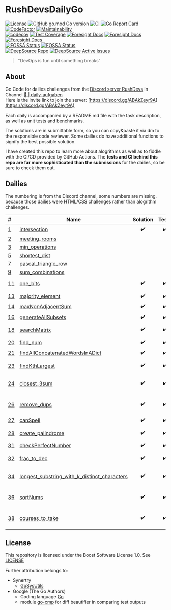 # RushDevsDailyGo

<!-- [![Go Reference](https://pkg.go.dev/badge/github.com/Synertry/RushDevsDailyGo.svg)](https://pkg.go.dev/github.com/Synertry/RushDevsDailyGo) -->
[![License](https://img.shields.io/badge/License-Boost_1.0-lightblue.svg)](https://www.boost.org/LICENSE_1_0.txt)
![GitHub go.mod Go version](https://img.shields.io/github/go-mod/go-version/Synertry/RushDevsDailyGo?logo=Go)
[![CI](https://github.com/Synertry/RushDevsDailyGo/actions/workflows/ci.yaml/badge.svg?branch=staging)](https://github.com/Synertry/RushDevsDailyGo/actions/workflows/ci.yaml?query=branch%3Astaging)
[![Go Report Card](https://goreportcard.com/badge/github.com/Synertry/RushDevsDailyGo)](https://goreportcard.com/report/github.com/Synertry/RushDevsDailyGo)
[![CodeFactor](https://www.codefactor.io/repository/github/synertry/rushdevsdailygo/badge)](https://www.codefactor.io/repository/github/synertry/rushdevsdailygo)
[![Maintainability](https://api.codeclimate.com/v1/badges/919b7d29e66bf0d364e3/maintainability)](https://codeclimate.com/github/Synertry/RushDevsDailyGo/maintainability)
<br>
[![codecov](https://codecov.io/gh/Synertry/RushDevsDailyGo/branch/staging/graph/badge.svg?token=YGEVWAPDKZ)](https://codecov.io/gh/Synertry/RushDevsDailyGo)
[![Test Coverage](https://api.codeclimate.com/v1/badges/919b7d29e66bf0d364e3/test_coverage)](https://codeclimate.com/github/Synertry/RushDevsDailyGo/test_coverage)
[![Foresight Docs](https://api-public.service.runforesight.com/api/v1/badge/test?repoId=7d9a782d-7215-4997-9df1-d39234974056)](https://docs.runforesight.com/)
[![Foresight Docs](https://api-public.service.runforesight.com/api/v1/badge/success?repoId=7d9a782d-7215-4997-9df1-d39234974056)](https://docs.runforesight.com/)
[![Foresight Docs](https://api-public.service.runforesight.com/api/v1/badge/utilization?repoId=7d9a782d-7215-4997-9df1-d39234974056)](https://docs.runforesight.com/)
<br>
[![FOSSA Status](https://app.fossa.com/api/projects/git%2Bgithub.com%2FSynertry%2FRushDevsDailyGo.svg?type=small)](https://app.fossa.com/projects/git%2Bgithub.com%2FSynertry%2FRushDevsDailyGo?ref=badge_small)
[![FOSSA Status](https://app.fossa.com/api/projects/git%2Bgithub.com%2FSynertry%2FRushDevsDailyGo.svg?type=shield)](https://app.fossa.com/projects/git%2Bgithub.com%2FSynertry%2FRushDevsDailyGo?ref=badge_shield)
<br>
[![DeepSource Repo](https://static.deepsource.io/deepsource-badge-light-mini.svg)](https://deepsource.io/gh/Synertry/RushDevsDailyGo)
[![DeepSource Active Issues](https://deepsource.io/gh/Synertry/RushDevsDailyGo.svg/?label=active+issues&show_trend=true&token=A5DevG3b4Ave2H8Cu6tliGkF)](https://deepsource.io/gh/Synertry/RushDevsDailyGo/?ref=repository-badge)

> "DevOps is fun until something breaks"

## About

Go Code for dailies challenges from the [Discord server RushDevs](https://discord.gg/ABAkZeyr9A) in Channel [🧠 | daily-aufgaben](https://discord.com/channels/943265457727766608/1018218760089378828)<br>
Here is the invite link to join the server:
[https://discord.gg/ABAkZeyr9A](https://discord.gg/ABAkZeyr9A)

Each daily is accompanied by a README.md file with the task description, as well as unit tests and benchmarks.

The solutions are in submittable form, so you can copy&paste it via dm to the responsible code reviewer.
Some dailies do have additional functions to signify the best possible solution.

I have created this repo to learn more about alogrithms as well as to fiddle with the CI/CD provided by GitHub Actions.
The **tests and CI behind this repo are far more sophisticated than the submissions** for the dailies, so be sure to check them out.

## Dailies

The numbering is from the Discord channel, some numbers are missing, because those dailies were HTML/CSS challenges rather than alogrithm challenges.

| # | Name | Solution | Tests | Benchmarks | Time | Space | Remarks |
| :--- | --- | :---: | :---: | :---: | --- | --- | :--- |
| [1](https://github.com/Synertry/RushDevsDailyGo/tree/main/Daily/0001.intersection) | [intersection](https://github.com/Synertry/RushDevsDailyGo/blob/main/Daily/0001.intersection/intersection.go) | ✔️ | ✔️ | ✔️ | O(n+m) | O(n) |
| [2](https://github.com/Synertry/RushDevsDailyGo/tree/main/Daily/0002.meeting-rooms) | [meeting_rooms](https://github.com/Synertry/RushDevsDailyGo/blob/main/Daily/0002.meeting-rooms/README.md) | | | | | | |
| [3](https://github.com/Synertry/RushDevsDailyGo/tree/main/Daily/0003.min-operations) | [min_operations](https://github.com/Synertry/RushDevsDailyGo/blob/main/Daily/0003.min-operations/README.md) | | | | | | |
| [5](https://github.com/Synertry/RushDevsDailyGo/tree/main/Daily/0005.shortest-dist) | [shortest_dist](https://github.com/Synertry/RushDevsDailyGo/blob/main/Daily/0005.shortest-dist/README.md) | | | | | | |
| [7](https://github.com/Synertry/RushDevsDailyGo/tree/main/Daily/0007.pascal-triangle-row) | [pascal_triangle_row](https://github.com/Synertry/RushDevsDailyGo/blob/main/Daily/0007.pascal-triangle-row/README.md) | | | | | | |
| [9](https://github.com/Synertry/RushDevsDailyGo/tree/main/Daily/0009.sum-combinations) | [sum_combinations](https://github.com/Synertry/RushDevsDailyGo/blob/main/Daily/0009.sum-combinations/README.md) | | | | | | |
| [11](https://github.com/Synertry/RushDevsDailyGo/tree/main/Daily/0011.one-bits) | [one_bits](https://github.com/Synertry/RushDevsDailyGo/blob/main/Daily/0011.one-bits/one-bits.go) | ✔️ | ✔️ | ✔️ | **O(1)** | O(1) | Hamming Weight |
| [13](https://github.com/Synertry/RushDevsDailyGo/tree/main/Daily/0013.majority-element) | [majority_element](https://github.com/Synertry/RushDevsDailyGo/blob/main/Daily/0013.majority-element/majority-element.go) | ✔️ | ✔️ | ✔️ | O(log n) | O(n) | |
| [14](https://github.com/Synertry/RushDevsDailyGo/tree/main/Daily/0014.maxNonAdjacentSum) | [maxNonAdjacentSum](https://github.com/Synertry/RushDevsDailyGo/blob/main/Daily/0014.maxNonAdjacentSum/maxNonAdjacentSum.go) | ✔️ | ✔️ | ✔️ | O(n) | | |
| [16](https://github.com/Synertry/RushDevsDailyGo/tree/main/Daily/0016.generateAllSubsets) | [generateAllSubsets](https://github.com/Synertry/RushDevsDailyGo/blob/main/Daily/0016.generateAllSubsets/generateAllSubsets.go) | ✔️ | ✔️ | ✔️ | O(2^n) | | |
| [18](https://github.com/Synertry/RushDevsDailyGo/tree/main/Daily/0018.searchMatrix) | [searchMatrix](https://github.com/Synertry/RushDevsDailyGo/blob/main/Daily/0018.searchMatrix/searchMatrix.go) | ✔️ | ✔️ | ✔️ | O(log nm) | O(n+m) | Unfold to 1D array |
| [20](https://github.com/Synertry/RushDevsDailyGo/tree/main/Daily/0020.find-num) | [find_num](https://github.com/Synertry/RushDevsDailyGo/blob/main/Daily/0020.find-num/find-num.go) | ✔️ | ✔️ | ✔️ | O(log n+m) | O(n) | |
| [21](https://github.com/Synertry/RushDevsDailyGo/tree/main/Daily/0021.findAllConcatenatedWordsInADict) | [findAllConcatenatedWordsInADict](https://github.com/Synertry/RushDevsDailyGo/blob/main/Daily/0021.findAllConcatenatedWordsInADict/findAllConcatenatedWordsInADict.go) | ✔️ | ✔️ | ✔️ | O(log n^3) | | |
| [23](https://github.com/Synertry/RushDevsDailyGo/tree/main/Daily/0023.findKthLargest) | [findKthLargest](https://github.com/Synertry/RushDevsDailyGo/blob/main/Daily/0023.findKthLargest/findKthLargest.go) | ✔️ | ✔️ | ✔️ | O(n) | O(n) | quickselect algo |
| [24](https://github.com/Synertry/RushDevsDailyGo/tree/main/Daily/0024.closest-3sum) | [closest_3sum](https://github.com/Synertry/RushDevsDailyGo/blob/main/Daily/0024.closest-3sum/closest-3sum.go) | ✔️ | ✔️ | ✔️ | O(n log n) | O(n) | Go has pdqsort as default |
| [26](https://github.com/Synertry/RushDevsDailyGo/tree/main/Daily/0026.remove-dups) | [remove_dups](https://github.com/Synertry/RushDevsDailyGo/blob/main/Daily/0026.remove-dups/remove-dups.go) | ✔️ | ✔️ | ✔️ | O(n) | O(1) | len() points to size of address |
| [27](https://github.com/Synertry/RushDevsDailyGo/tree/main/Daily/0027.canSpell) | [canSpell](https://github.com/Synertry/RushDevsDailyGo/blob/main/Daily/0027.canSpell/canSpell.go) | ✔️ | ✔️ | ✔️ | O(n) | O(n) | |
| [28](https://github.com/Synertry/RushDevsDailyGo/tree/main/Daily/0028.create-palindrome) | [create_palindrome](https://github.com/Synertry/RushDevsDailyGo/blob/main/Daily/0028.create-palindrome/create-palindrome.go) | ✔️ | ✔️ | ✔️ | O(n) | O(n) | w/o recursion |
| [31](https://github.com/Synertry/RushDevsDailyGo/tree/main/Daily/0031.checkPerfectNumber) | [checkPerfectNumber](https://github.com/Synertry/RushDevsDailyGo/blob/main/Daily/0031.checkPerfectNumber/checkPerfectNumber.go) | ✔️ | ✔️ | ✔️ | O(√(log(n))) | O(1) | ❤ |
| [32](https://github.com/Synertry/RushDevsDailyGo/tree/main/Daily/0032.frac-to-dec) | [frac_to_dec](https://github.com/Synertry/RushDevsDailyGo/blob/main/Daily/0032.frac-to-dec/frac-to-dec.go) | ✔️ | ✔️ | ✔️ | O(?) | | Hard w/o recursion |
| [34](https://github.com/Synertry/RushDevsDailyGo/tree/main/Daily/0034.longest-substring-with-k-distinct-characters) | [longest_substring_with_k_distinct_characters](https://github.com/Synertry/RushDevsDailyGo/blob/main/Daily/0034.longest-substring-with-k-distinct-characters/longest_substring_with_k_distinct_characters.go) | ✔️ | ✔️ | ✔️ | O(n) | O(1) | Learned sliding windows |
| [36](https://github.com/Synertry/RushDevsDailyGo/tree/main/Daily/0036.sortNums) | [sortNums](https://github.com/Synertry/RushDevsDailyGo/blob/main/Daily/0036.sortNumns/sortNums.go) | ✔️ | ✔️ | ✔️ | O(n) | O(1) | casual pointer swapping |
| [38](https://github.com/Synertry/RushDevsDailyGo/tree/main/Daily/0038.courses-to-take) | [courses_to_take](https://github.com/Synertry/RushDevsDailyGo/blob/main/Daily/0038.courses-to-take/courses_to_take.go) | ✔️ | ✔️ | | O(V+E) | O(n) | graph adjacency list |

## License
  
This repository is licensed under the Boost Software License 1.0. See [LICENSE](https://github.com/Synertry/RushDevsDailyGo/blob/main/LICENSE)

Further attribution belongs to:

- Synertry
  - [GoSysUtils](https://github.com/Synertry/GoSysUtils)
- Google (The Go Authors)
  - Coding language [Go](https://go.dev/)
  - module [go-cmp](https://github.com/google/go-cmp) for diff beautifier in comparing test outputs
